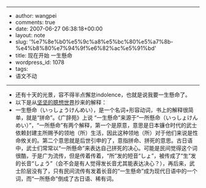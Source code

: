 - --
- author: wangpei
- comments: true
- date: 2007-06-27 06:38:18+00:00
- layout: note
- slug: '%e7%8e%b0%e5%9c%a8%e5%bc%80%e5%a7%8b-%e4%b8%80%e7%94%9f%e6%82%ac%e5%91%bd'
- title: 现在开始 一生懸命
- wordpress_id: 1078
- tags:
- 语文不动
- --
- 还有十天的光景，容不得半点懈怠indolence，也就是说我要一生懸命了。
- 以下是从[坚坚的臆想世界](http://hi.baidu.com/royly33/blog/item/d4382329b7772aff99250acf.html)抄来的解释：
- 一生懸命（いっしょうけんめい），是一个名词+形容动词，书上的解释很简单，就是“拼命”。《广辞苑》上说 “一生懸命”来源于“一所懸命（いっしょけんめい）”，“一所懸命”有两个解释，第一个是原意，意思是日本镰仓时代的武士依赖封建主所赐予的领地（所）生活，因此这种领地（所）对于他们来说是性命攸关的。第二个意思就是后世引申的了，意指拼命、拼死的意思。古日语中，武士们常常以“一所懸命”来表达自己拼死的决心。可能是民间觉得这个词很酷，于是广为流传，但是传着传着，“所”发的短音“しょ”，被传成了“生”发的长音“しょう”（会不会是有人觉得发长音尤其能表达决心？），再后来，武士阶层没有了，只有民间流传有发着长音的“一生懸命”成为现代日语中的一个词，而“一所懸命”倒成了古日语、稀有词。
